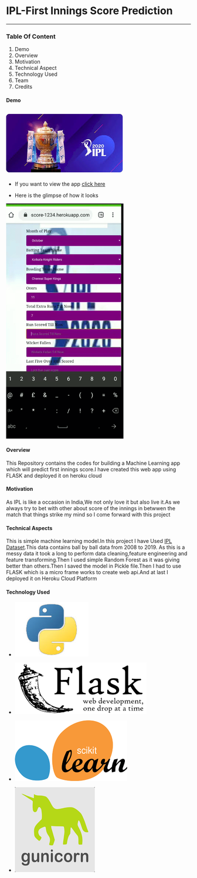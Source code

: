 # IPL-First Innings Score Prediction
-------
### Table Of Content
1. Demo
2. Overview
3. Motivation
4. Technical Aspect
5. Technology Used
6. Team
7. Credits

#### Demo
![DREAM11 IPL](readme_resources/ipl5.jpg)
- 
- If you want to view the app
[click here](https://ipl-first-innings-score-1234.herokuapp.com/)



- Here is the glimpse of how it looks






![GIF](readme_resources/video-to-gif-converter.gif)


#### Overview
This Repository contains the codes for building a Machine Learning app which will predict first innings score.I have created this web app using FLASK and deployed it on heroku cloud

#### Motivation
As IPL is like a occasion in India,We not only love it but also live it.As we always try to bet with other about score of the innings in betwwen the match that things strike my mind so I come forward with this project

#### Technical Aspects
This is simple machine learning model.In this project I have Used [IPL Dataset](https://www.kaggle.com/nowke9/ipldata).This data contains ball by ball data from 2008 to 2019. As this is a messy data it took a long to perform data cleaning,feature engineering and feature transforming.Then I used simple Random Forest as it was giving better than others.Then I saved the model in Pickle file.Then I had to use FLASK which is a micro frame works to create web api.And at last I deployed it on Heroku Cloud Platform

#### Technology Used
- ![Python](readme_resources/pyimg.jpg "Python")

- ![Flask](readme_resources/Flaskimg.png)

- ![Sklearn](readme_resources/sklearnimg.png)

- ![Gunicorn](readme_resources/Gunicornimg.png)
